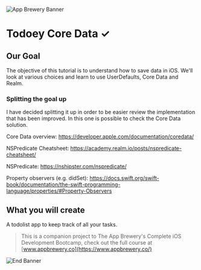![App Brewery Banner](https://github.com/londonappbrewery/Images/blob/master/AppBreweryBanner.png)


# Todoey Core Data ✓

## Our Goal

The objective of this tutorial is to understand how to save data in iOS. We'll look at various choices and learn to use UserDefaults, Core Data and Realm.

### Splitting the goal up
I have decided splitting it up in order to be easier review the implementation that has been improved. In this one is possible to check the Core Data solution.

Core Data overview: https://developer.apple.com/documentation/coredata/

NSPredicate Cheatsheet: https://academy.realm.io/posts/nspredicate-cheatsheet/

NSPredicate: https://nshipster.com/nspredicate/

Property observers (e.g. didSet): https://docs.swift.org/swift-book/documentation/the-swift-programming-language/properties/#Property-Observers


## What you will create

A todolist app to keep track of all your tasks.


>This is a companion project to The App Brewery's Complete iOS Development Bootcamp, check out the full course at [www.appbrewery.co](https://www.appbrewery.co/)

![End Banner](https://github.com/londonappbrewery/Images/blob/master/readme-end-banner.png)

